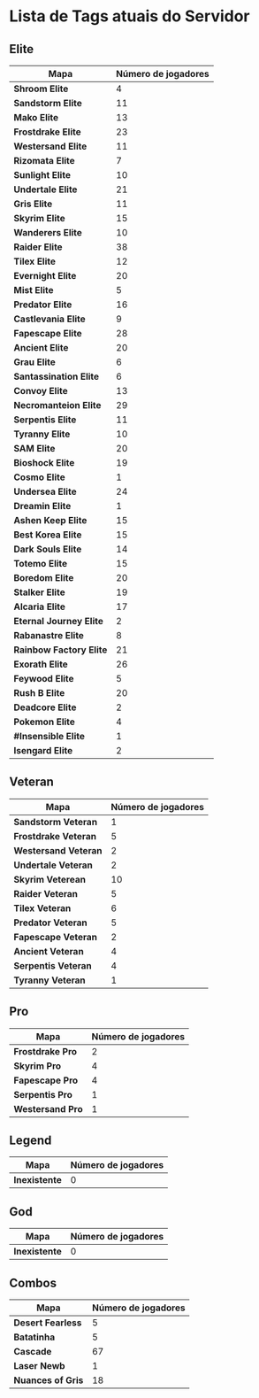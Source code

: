 # Lista de Tags atuais do Servidor

## Elite
Mapa | Número de jogadores
--- | ---
**Shroom Elite** | 4
**Sandstorm Elite** | 11
**Mako Elite** | 13
**Frostdrake Elite** | 23
**Westersand Elite** | 11
**Rizomata Elite** | 7
**Sunlight Elite** | 10
**Undertale Elite** | 21
**Gris Elite** | 11
**Skyrim Elite** | 15
**Wanderers Elite** | 10
**Raider Elite** | 38
**Tilex Elite** | 12
**Evernight Elite** | 20
**Mist Elite** | 5
**Predator Elite** | 16
**Castlevania Elite** | 9
**Fapescape Elite** | 28
**Ancient Elite** | 20
**Grau Elite** | 6
**Santassination Elite** | 6
**Convoy Elite** | 13
**Necromanteion Elite** | 29
**Serpentis Elite** | 11
**Tyranny Elite** | 10
**SAM Elite** | 20
**Bioshock Elite** | 19
**Cosmo Elite** | 1
**Undersea Elite** | 24
**Dreamin Elite** | 1
**Ashen Keep Elite** | 15
**Best Korea Elite** | 15
**Dark Souls Elite** | 14
**Totemo Elite** | 15
**Boredom Elite** | 20
**Stalker Elite** | 19
**Alcaria Elite** | 17
**Eternal Journey Elite** | 2
**Rabanastre Elite** | 8
**Rainbow Factory Elite** | 21
**Exorath Elite** | 26
**Feywood Elite** | 5
**Rush B Elite** | 20
**Deadcore Elite** | 2
**Pokemon Elite** | 4
**#Insensible Elite** | 1
**Isengard Elite** | 2

## Veteran
Mapa | Número de jogadores
--- | ---
**Sandstorm Veteran** | 1
**Frostdrake Veteran** | 5
**Westersand Veteran** | 2
**Undertale Veteran** | 2
**Skyrim Veterean** | 10
**Raider Veteran** | 5
**Tilex Veteran** | 6
**Predator Veteran** | 5
**Fapescape Veteran** | 2
**Ancient Veteran** | 4
**Serpentis Veteran** | 4
**Tyranny Veteran** | 1

## Pro
Mapa | Número de jogadores
--- | ---
**Frostdrake Pro** | 2
**Skyrim Pro** | 4
**Fapescape Pro** | 4
**Serpentis Pro** | 1
**Westersand Pro** | 1

## Legend
Mapa | Número de jogadores
--- | ---
**Inexistente** | 0


## God
Mapa | Número de jogadores
--- | ---
**Inexistente** | 0

## Combos
Mapa | Número de jogadores
--- | ---
**Desert Fearless** | 5
**Batatinha** | 5
**Cascade** | 67
**Laser Newb** | 1
**Nuances of Gris** | 18